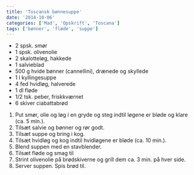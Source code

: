 ```yaml
---
title: 'Toscansk bønnesuppe'
date: '2014-10-06'
categories: ['Mad', 'Opskrift', 'Toscana']
tags: ['bønner', 'fløde', 'suppe']
---
```


* 2 spsk. smør
* 1 spsk. olivenolie
* 2 skalotteløg, hakkede
* 1 salvieblad
* 500 g hvide bønner (cannellini), drænede og skyllede
* 1 l kyllingesuppe
* 4 fed hvidløg, halverede
* 1 dl fløde
* 1/2 tsk. peber, friskkværnet
* 6 skiver ciabattabrød

1. Put smør, olie og løg i en gryde og steg indtil løgene er bløde og klare (ca. 5 min.).
2. Tilsæt salvie og bønner og rør godt.
3. Tilsæt suppe og bring i kog.
4. Tilsæt hvidløg og kog indtil hvidløgene er bløde (ca. 10 min.).
5. Blend suppen med en stavblender.
6. Tilsæt fløde og smag til
7. Strint olivenolie på brødskiverne og grill dem ca. 3 min. på hver side.
8. Server suppen. Spis brød til.
